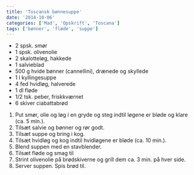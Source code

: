 ```yaml
---
title: 'Toscansk bønnesuppe'
date: '2014-10-06'
categories: ['Mad', 'Opskrift', 'Toscana']
tags: ['bønner', 'fløde', 'suppe']
---
```


* 2 spsk. smør
* 1 spsk. olivenolie
* 2 skalotteløg, hakkede
* 1 salvieblad
* 500 g hvide bønner (cannellini), drænede og skyllede
* 1 l kyllingesuppe
* 4 fed hvidløg, halverede
* 1 dl fløde
* 1/2 tsk. peber, friskkværnet
* 6 skiver ciabattabrød

1. Put smør, olie og løg i en gryde og steg indtil løgene er bløde og klare (ca. 5 min.).
2. Tilsæt salvie og bønner og rør godt.
3. Tilsæt suppe og bring i kog.
4. Tilsæt hvidløg og kog indtil hvidløgene er bløde (ca. 10 min.).
5. Blend suppen med en stavblender.
6. Tilsæt fløde og smag til
7. Strint olivenolie på brødskiverne og grill dem ca. 3 min. på hver side.
8. Server suppen. Spis brød til.
